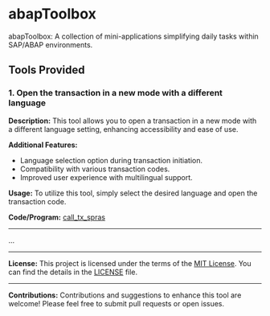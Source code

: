 # abapToolbox
abapToolbox: A collection of mini-applications simplifying daily tasks within SAP/ABAP environments.

## Tools Provided

### 1. Open the transaction in a new mode with a different language

**Description:**
This tool allows you to open a transaction in a new mode with a different language setting, enhancing accessibility and ease of use.

**Additional Features:**
- Language selection option during transaction initiation.
- Compatibility with various transaction codes.
- Improved user experience with multilingual support.

**Usage:**
To utilize this tool, simply select the desired language and open the transaction code.

**Code/Program:**
[call_tx_spras](/src/zabaptb_call_tx_spras.prog.abap)

---

...

---

**License:**
This project is licensed under the terms of the [MIT License](LICENSE). You can find the details in the [LICENSE](LICENSE) file.

---

**Contributions:**
Contributions and suggestions to enhance this tool are welcome! Please feel free to submit pull requests or open issues.
